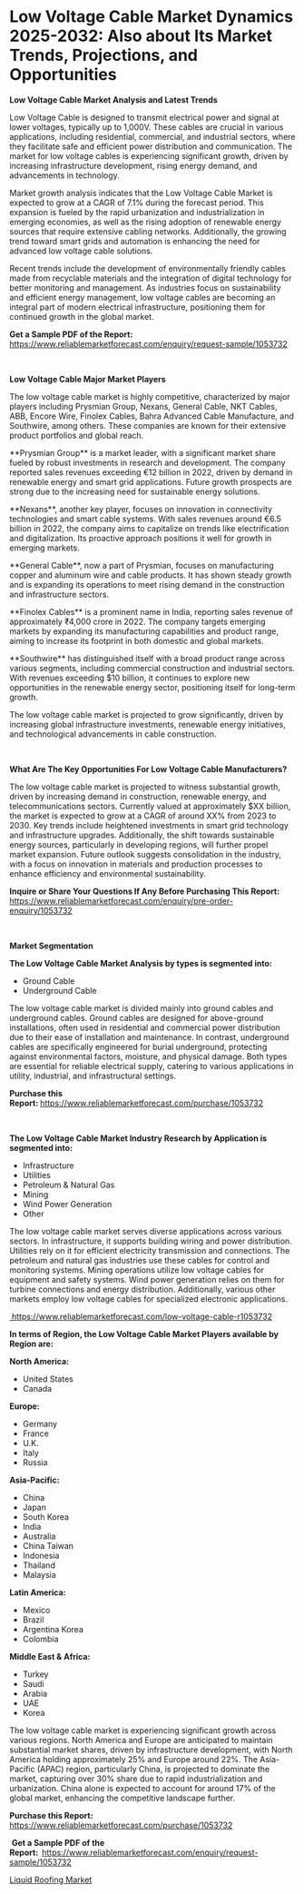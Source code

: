 <p><h1>Low Voltage Cable Market Dynamics 2025-2032: Also about Its Market Trends, Projections, and Opportunities</h1></p><p><strong>Low Voltage Cable Market Analysis and Latest Trends</strong></p>
<p><p>Low Voltage Cable is designed to transmit electrical power and signal at lower voltages, typically up to 1,000V. These cables are crucial in various applications, including residential, commercial, and industrial sectors, where they facilitate safe and efficient power distribution and communication. The market for low voltage cables is experiencing significant growth, driven by increasing infrastructure development, rising energy demand, and advancements in technology.</p><p>Market growth analysis indicates that the Low Voltage Cable Market is expected to grow at a CAGR of 7.1% during the forecast period. This expansion is fueled by the rapid urbanization and industrialization in emerging economies, as well as the rising adoption of renewable energy sources that require extensive cabling networks. Additionally, the growing trend toward smart grids and automation is enhancing the need for advanced low voltage cable solutions.</p><p>Recent trends include the development of environmentally friendly cables made from recyclable materials and the integration of digital technology for better monitoring and management. As industries focus on sustainability and efficient energy management, low voltage cables are becoming an integral part of modern electrical infrastructure, positioning them for continued growth in the global market.</p></p>
<p><strong>Get a Sample PDF of the Report:&nbsp;</strong> <a href="https://www.reliablemarketforecast.com/enquiry/request-sample/1053732?utm_campaign=1169&utm_medium=2&utm_source=Github&utm_content=ia&utm_term=31012025&utm_id=low-voltage-cable">https://www.reliablemarketforecast.com/enquiry/request-sample/1053732</a></p>
<p>&nbsp;</p>
<p><strong>Low Voltage Cable Major Market Players</strong></p>
<p><p>The low voltage cable market is highly competitive, characterized by major players including Prysmian Group, Nexans, General Cable, NKT Cables, ABB, Encore Wire, Finolex Cables, Bahra Advanced Cable Manufacture, and Southwire, among others. These companies are known for their extensive product portfolios and global reach.</p><p>**Prysmian Group** is a market leader, with a significant market share fueled by robust investments in research and development. The company reported sales revenues exceeding €12 billion in 2022, driven by demand in renewable energy and smart grid applications. Future growth prospects are strong due to the increasing need for sustainable energy solutions.</p><p>**Nexans**, another key player, focuses on innovation in connectivity technologies and smart cable systems. With sales revenues around €6.5 billion in 2022, the company aims to capitalize on trends like electrification and digitalization. Its proactive approach positions it well for growth in emerging markets.</p><p>**General Cable**, now a part of Prysmian, focuses on manufacturing copper and aluminum wire and cable products. It has shown steady growth and is expanding its operations to meet rising demand in the construction and infrastructure sectors.</p><p>**Finolex Cables** is a prominent name in India, reporting sales revenue of approximately ₹4,000 crore in 2022. The company targets emerging markets by expanding its manufacturing capabilities and product range, aiming to increase its footprint in both domestic and global markets.</p><p>**Southwire** has distinguished itself with a broad product range across various segments, including commercial construction and industrial sectors. With revenues exceeding $10 billion, it continues to explore new opportunities in the renewable energy sector, positioning itself for long-term growth.</p><p>The low voltage cable market is projected to grow significantly, driven by increasing global infrastructure investments, renewable energy initiatives, and technological advancements in cable construction.</p></p>
<p>&nbsp;</p>
<p><strong>What Are The Key Opportunities For Low Voltage Cable Manufacturers?</strong></p>
<p><p>The low voltage cable market is projected to witness substantial growth, driven by increasing demand in construction, renewable energy, and telecommunications sectors. Currently valued at approximately $XX billion, the market is expected to grow at a CAGR of around XX% from 2023 to 2030. Key trends include heightened investments in smart grid technology and infrastructure upgrades. Additionally, the shift towards sustainable energy sources, particularly in developing regions, will further propel market expansion. Future outlook suggests consolidation in the industry, with a focus on innovation in materials and production processes to enhance efficiency and environmental sustainability.</p></p>
<p><strong>Inquire or Share Your Questions If Any Before Purchasing This Report:</strong> <a href="https://www.reliablemarketforecast.com/enquiry/pre-order-enquiry/1053732?utm_campaign=1169&utm_medium=2&utm_source=Github&utm_content=ia&utm_term=31012025&utm_id=low-voltage-cable">https://www.reliablemarketforecast.com/enquiry/pre-order-enquiry/1053732</a></p>
<p>&nbsp;</p>
<p><strong>Market Segmentation</strong></p>
<p><strong>The Low Voltage Cable Market Analysis by types is segmented into:</strong></p>
<p><ul><li>Ground Cable</li><li>Underground Cable</li></ul></p>
<p><p>The low voltage cable market is divided mainly into ground cables and underground cables. Ground cables are designed for above-ground installations, often used in residential and commercial power distribution due to their ease of installation and maintenance. In contrast, underground cables are specifically engineered for burial underground, protecting against environmental factors, moisture, and physical damage. Both types are essential for reliable electrical supply, catering to various applications in utility, industrial, and infrastructural settings.</p></p>
<p><strong>Purchase this Report:&nbsp;</strong><a href="https://www.reliablemarketforecast.com/purchase/1053732?utm_campaign=1169&utm_medium=2&utm_source=Github&utm_content=ia&utm_term=31012025&utm_id=low-voltage-cable">https://www.reliablemarketforecast.com/purchase/1053732</a></p>
<p>&nbsp;</p>
<p><strong>The Low Voltage Cable Market Industry Research by Application is segmented into:</strong></p>
<p><ul><li>Infrastructure</li><li>Utilities</li><li>Petroleum & Natural Gas</li><li>Mining</li><li>Wind Power Generation</li><li>Other</li></ul></p>
<p><p>The low voltage cable market serves diverse applications across various sectors. In infrastructure, it supports building wiring and power distribution. Utilities rely on it for efficient electricity transmission and connections. The petroleum and natural gas industries use these cables for control and monitoring systems. Mining operations utilize low voltage cables for equipment and safety systems. Wind power generation relies on them for turbine connections and energy distribution. Additionally, various other markets employ low voltage cables for specialized electronic applications.</p></p>
<p><a href="https://www.reliablemarketforecast.com/low-voltage-cable-r1053732?utm_campaign=1169&utm_medium=2&utm_source=Github&utm_content=ia&utm_term=31012025&utm_id=low-voltage-cable">&nbsp;https://www.reliablemarketforecast.com/low-voltage-cable-r1053732</a></p>
<p><strong>In terms of Region, the Low Voltage Cable Market Players available by Region are:</strong></p>
<p>
    <p> <strong> North America: </strong>
        <ul>
            <li>United States</li>
            <li>Canada</li>
        </ul>
        </p> 
    <p> <strong> Europe: </strong>
        <ul>
            <li>Germany</li>
            <li>France</li>
            <li>U.K.</li>
            <li>Italy</li>
            <li>Russia</li>
        </ul>
        </p> 
    <p> <strong> Asia-Pacific: </strong>
        <ul>
            <li>China</li>
            <li>Japan</li>
            <li>South Korea</li>
            <li>India</li>
            <li>Australia</li>
            <li>China Taiwan</li>
            <li>Indonesia</li>
            <li>Thailand</li>
            <li>Malaysia</li>
        </ul>
        </p> 
    <p> <strong> Latin America: </strong>
        <ul>
            <li>Mexico</li>
            <li>Brazil</li>
            <li>Argentina Korea</li>
            <li>Colombia</li>
        </ul>
        </p> 
    <p> <strong> Middle East & Africa: </strong>
        <ul>
            <li>Turkey</li>
            <li>Saudi</li>
            <li>Arabia</li>
            <li>UAE</li>
            <li>Korea</li>
        </ul>
    </p>
    </p>
<p><p>The low voltage cable market is experiencing significant growth across various regions. North America and Europe are anticipated to maintain substantial market shares, driven by infrastructure development, with North America holding approximately 25% and Europe around 22%. The Asia-Pacific (APAC) region, particularly China, is projected to dominate the market, capturing over 30% share due to rapid industrialization and urbanization. China alone is expected to account for around 17% of the global market, enhancing the competitive landscape further.</p></p>
<p><strong>Purchase this Report: </strong><a href="https://www.reliablemarketforecast.com/purchase/1053732?utm_campaign=1169&utm_medium=2&utm_source=Github&utm_content=ia&utm_term=31012025&utm_id=low-voltage-cable">https://www.reliablemarketforecast.com/purchase/1053732</a></p>
<p>&nbsp;<strong>Get a Sample PDF of the Report:&nbsp;&nbsp;</strong><a href="https://www.reliablemarketforecast.com/enquiry/request-sample/1053732?utm_campaign=1169&utm_medium=2&utm_source=Github&utm_content=ia&utm_term=31012025&utm_id=low-voltage-cable">https://www.reliablemarketforecast.com/enquiry/request-sample/1053732</a></p>
<p><strong></strong></p>
<p><p><a href="https://github.com/pizolina/Market-Research-Report-List-6/blob/main/liquid-roofing-market.md?utm_campaign=1169&utm_medium=2&utm_source=Github&utm_content=ia&utm_term=31012025&utm_id=low-voltage-cable">Liquid Roofing Market</a></p></p>